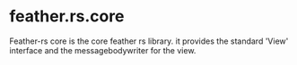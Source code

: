 # feather.rs.core #

Feather-rs core is the core feather rs library. it provides
the standard 'View' interface and the messagebodywriter for the view.


